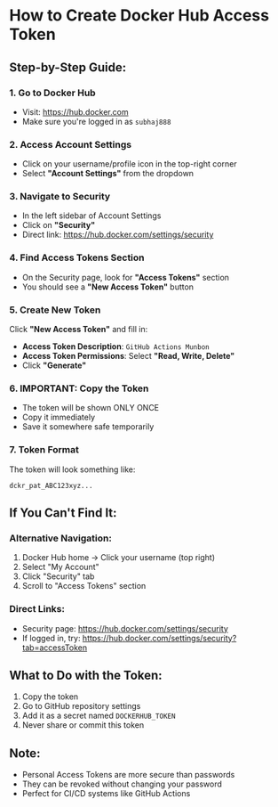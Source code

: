 # How to Create Docker Hub Access Token

## Step-by-Step Guide:

### 1. Go to Docker Hub
- Visit: https://hub.docker.com
- Make sure you're logged in as `subhaj888`

### 2. Access Account Settings
- Click on your username/profile icon in the top-right corner
- Select **"Account Settings"** from the dropdown

### 3. Navigate to Security
- In the left sidebar of Account Settings
- Click on **"Security"**
- Direct link: https://hub.docker.com/settings/security

### 4. Find Access Tokens Section
- On the Security page, look for **"Access Tokens"** section
- You should see a **"New Access Token"** button

### 5. Create New Token
Click **"New Access Token"** and fill in:
- **Access Token Description**: `GitHub Actions Munbon`
- **Access Token Permissions**: Select **"Read, Write, Delete"**
- Click **"Generate"**

### 6. IMPORTANT: Copy the Token
- The token will be shown ONLY ONCE
- Copy it immediately
- Save it somewhere safe temporarily

### 7. Token Format
The token will look something like:
```
dckr_pat_ABC123xyz...
```

## If You Can't Find It:

### Alternative Navigation:
1. Docker Hub home → Click your username (top right)
2. Select "My Account"
3. Click "Security" tab
4. Scroll to "Access Tokens" section

### Direct Links:
- Security page: https://hub.docker.com/settings/security
- If logged in, try: https://hub.docker.com/settings/security?tab=accessToken

## What to Do with the Token:

1. Copy the token
2. Go to GitHub repository settings
3. Add it as a secret named `DOCKERHUB_TOKEN`
4. Never share or commit this token

## Note:
- Personal Access Tokens are more secure than passwords
- They can be revoked without changing your password
- Perfect for CI/CD systems like GitHub Actions